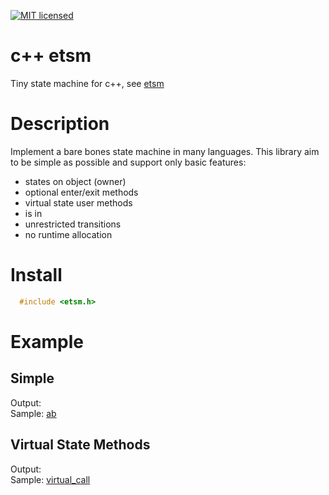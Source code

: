 [![MIT licensed](https://img.shields.io/badge/license-MIT-blue.svg)](LICENSE)

# c++ etsm
Tiny state machine for c++, see [etsm](https://github.com/ethiffeault/etsm)

# Description
Implement a bare bones state machine in many languages. This library aim to be simple as possible and support only basic features: 

- states on object (owner)
- optional enter/exit methods
- virtual state user methods
- is in
- unrestricted transitions
- no runtime allocation

# Install

```cpp
  #include <etsm.h>
```  
# Example

## Simple

Output: \
Sample: [ab](https://github.com/ethiffeault/etsm/tree/main/c%2B%2B/sample/ab)

## Virtual State Methods

Output: \
Sample: [virtual_call](https://github.com/ethiffeault/etsm/tree/main/c%2B%2B/sample/virtual_call)
